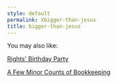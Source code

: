 ```yaml
---
style: default
permalink: Xbigger-than-jesus
title: bigger-than-jesus
---
```

You may also like:

[Rights' Birthday Party](http://scp-wiki.net/rights-birthday-party)

[A Few Minor Counts of Bookkeeping](http://scp-wiki.net/classicalinterlude3)
